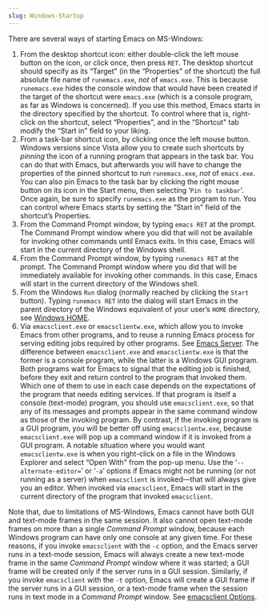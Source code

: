 ```yaml
---
slug: Windows-Startup
---
```


There are several ways of starting Emacs on MS-Windows:

1.  From the desktop shortcut icon: either double-click the left mouse button on the icon, or click once, then press `RET`. The desktop shortcut should specify as its “Target" (in the “Properties" of the shortcut) the full absolute file name of `runemacs.exe`, *not* of `emacs.exe`. This is because `runemacs.exe` hides the console window that would have been created if the target of the shortcut were `emacs.exe` (which is a console program, as far as Windows is concerned). If you use this method, Emacs starts in the directory specified by the shortcut. To control where that is, right-click on the shortcut, select “Properties", and in the “Shortcut" tab modify the “Start in" field to your liking.
2.  From a task-bar shortcut icon, by clicking once the left mouse button. Windows versions since Vista allow you to create such shortcuts by *pinning* the icon of a running program that appears in the task bar. You can do that with Emacs, but afterwards you will have to change the properties of the pinned shortcut to run `runemacs.exe`, *not* of `emacs.exe`. You can also pin Emacs to the task bar by clicking the right mouse button on its icon in the Start menu, then selecting ‘`Pin to taskbar`’. Once again, be sure to specify `runemacs.exe` as the program to run. You can control where Emacs starts by setting the “Start in" field of the shortcut’s Properties.
3.  From the Command Prompt window, by typing `emacs RET` at the prompt. The Command Prompt window where you did that will not be available for invoking other commands until Emacs exits. In this case, Emacs will start in the current directory of the Windows shell.
4.  From the Command Prompt window, by typing `runemacs RET` at the prompt. The Command Prompt window where you did that will be immediately available for invoking other commands. In this case, Emacs will start in the current directory of the Windows shell.
5.  From the Windows `Run` dialog (normally reached by clicking the `Start` button). Typing `runemacs RET` into the dialog will start Emacs in the parent directory of the Windows equivalent of your user’s `HOME` directory, see [Windows HOME](/docs/emacs/Windows-HOME).
6.  Via `emacsclient.exe` or `emacsclientw.exe`, which allow you to invoke Emacs from other programs, and to reuse a running Emacs process for serving editing jobs required by other programs. See [Emacs Server](/docs/emacs/Emacs-Server). The difference between `emacsclient.exe` and `emacsclientw.exe` is that the former is a console program, while the latter is a Windows GUI program. Both programs wait for Emacs to signal that the editing job is finished, before they exit and return control to the program that invoked them. Which one of them to use in each case depends on the expectations of the program that needs editing services. If that program is itself a console (text-mode) program, you should use `emacsclient.exe`, so that any of its messages and prompts appear in the same command window as those of the invoking program. By contrast, if the invoking program is a GUI program, you will be better off using `emacsclientw.exe`, because `emacsclient.exe` will pop up a command window if it is invoked from a GUI program. A notable situation where you would want `emacsclientw.exe` is when you right-click on a file in the Windows Explorer and select “Open With" from the pop-up menu. Use the ‘`--alternate-editor=`’ or ‘`-a`’ options if Emacs might not be running (or not running as a server) when `emacsclient` is invoked—that will always give you an editor. When invoked via `emacsclient`, Emacs will start in the current directory of the program that invoked `emacsclient`.

Note that, due to limitations of MS-Windows, Emacs cannot have both GUI and text-mode frames in the same session. It also cannot open text-mode frames on more than a single *Command Prompt* window, because each Windows program can have only one console at any given time. For these reasons, if you invoke `emacsclient` with the `-c` option, and the Emacs server runs in a text-mode session, Emacs will always create a new text-mode frame in the same *Command Prompt* window where it was started; a GUI frame will be created only if the server runs in a GUI session. Similarly, if you invoke `emacsclient` with the `-t` option, Emacs will create a GUI frame if the server runs in a GUI session, or a text-mode frame when the session runs in text mode in a *Command Prompt* window. See [emacsclient Options](/docs/emacs/emacsclient-Options).
